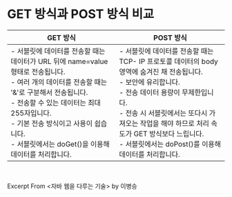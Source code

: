 # GET 방식과 POST 방식 비교

|GET 방식   | POST 방식   |
|---|---|
|- 서블릿에 데이터를 전송할 때는 데이터가 URL 뒤에 name=value 형태로 전송됩니다. <br /> - 여러 개의 데이터를 전송할 때는 '&'로 구분해서 전송됩니다. <br /> - 전송할 수 있는 데이터는 최대 255자입니다. <br /> - 기본 전송 방식이고 사용이 쉽습니다. <br /> - 서블릿에서는 doGet()을 이용해 데이터를 처리합니다. | - 서블릿에 데이터를 전송할 때는 TCP- IP 프로토콜 데이터의 body 영역에 숨겨진 채 전송됩니다. <br /> - 보안에 유리합니다. <br /> - 전송 데이터 용량이 무제한입니다. <br /> - 전송 시 서블릿에서는 또다시 가져오는 작업을 해야 하므로 처리 속도가 GET 방식보다 느립니다. <br /> - 서블릿에서는 doPost()를 이용해 데이터를 처리합니다.  |

&nbsp;

Excerpt From <자바 웹을 다루는 기술> by 이병승
